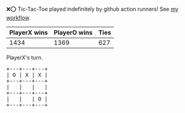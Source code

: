 :x::o: Tic-Tac-Toe played indefinitely by github action runners! See [my workflow](.github/workflows/play.yaml).

|PlayerX wins|PlayerO wins|Ties|
|-|-|-|
|1434|1369|627|

PlayerX's turn.

<pre>
+---+---+---+
| O | X | X |
+---+---+---+
|   |   |   |
+---+---+---+
|   |   | O |
+---+---+---+
</pre>